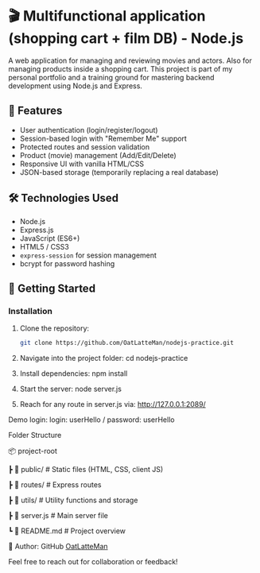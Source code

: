 # 🎬 Multifunctional application (shopping cart + film DB) - Node.js

A web application for managing and reviewing movies and actors. Also
for managing products inside a shopping cart. This project is part of my personal portfolio and a training ground for mastering backend development using Node.js and Express.

## 📌 Features

- User authentication (login/register/logout)
- Session-based login with "Remember Me" support
- Protected routes and session validation
- Product (movie) management (Add/Edit/Delete)
- Responsive UI with vanilla HTML/CSS
- JSON-based storage (temporarily replacing a real database)

## 🛠️ Technologies Used

- Node.js
- Express.js
- JavaScript (ES6+)
- HTML5 / CSS3
- `express-session` for session management
- bcrypt for password hashing

## 🚀 Getting Started

### Installation

1. Clone the repository:
   ```bash
   git clone https://github.com/OatLatteMan/nodejs-practice.git

2. Navigate into the project folder:
    cd nodejs-practice

3. Install dependencies:
    npm install

4. Start the server:
    node server.js

5. Reach for any route in server.js via:
    http://127.0.0.1:2089/


Demo login:
    login: userHello / password: userHello


Folder Structure

📦 project-root

 ┣ 📂 public/              # Static files (HTML, CSS, client JS)

 ┣ 📂 routes/              # Express routes

 ┣ 📂 utils/               # Utility functions and storage

 ┣ 📜 server.js            # Main server file

 ┗ 📜 README.md            # Project overview


👤 Author: GitHub [OatLatteMan](https://github.com/OatLatteMan)

Feel free to reach out for collaboration or feedback!
